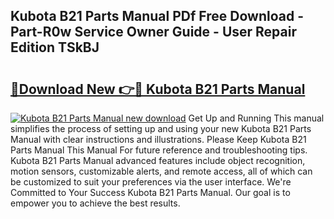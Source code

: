 ## Kubota B21 Parts Manual PDf Free Download - Part-R0w Service Owner Guide - User Repair Edition TSkBJ

# <h2><a href="http://bc90051.oget.top/?id=Kubota+B21+Parts+Manual">🔗Download New 👉🔴 Kubota B21 Parts Manual</a></h2>

[![Kubota B21 Parts Manual new download](https://i.imgur.com/5g1atiW.png)](http://bc90051.oget.top/?id=Kubota+B21+Parts+Manual)
Get Up and Running This manual simplifies the process of setting up and using your new Kubota B21 Parts Manual with clear instructions and illustrations. Please Keep Kubota B21 Parts Manual This Manual For future reference and troubleshooting tips. Kubota B21 Parts Manual advanced features include object recognition, motion sensors, customizable alerts, and remote access, all of which can be customized to suit your preferences via the user interface. We're Committed to Your Success Kubota B21 Parts Manual. Our goal is to empower you to achieve the best results.
